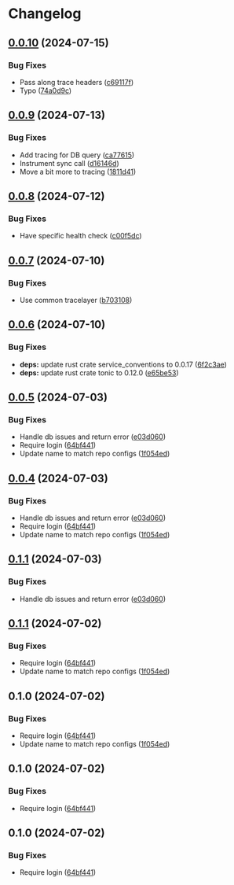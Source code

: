 # Changelog

## [0.0.10](https://github.com/philipcristiano/timeline/compare/v0.0.9...v0.0.10) (2024-07-15)


### Bug Fixes

* Pass along trace headers ([c69117f](https://github.com/philipcristiano/timeline/commit/c69117f856ff9d99441305cf5c6234e3120d4b08))
* Typo ([74a0d9c](https://github.com/philipcristiano/timeline/commit/74a0d9cf2cdd005eb73d743ae3e7158b8af72a5f))

## [0.0.9](https://github.com/philipcristiano/timeline/compare/v0.0.8...v0.0.9) (2024-07-13)


### Bug Fixes

* Add tracing for DB query ([ca77615](https://github.com/philipcristiano/timeline/commit/ca77615c104cbf4fe4d04ac014ff293d0314020f))
* Instrument sync call ([d16146d](https://github.com/philipcristiano/timeline/commit/d16146dfedfe9434ba7135a6d8a866c5f49e666c))
* Move a bit more to tracing ([1811d41](https://github.com/philipcristiano/timeline/commit/1811d41a5eaefe24ee4f6b8c784596972fa43fd3))

## [0.0.8](https://github.com/philipcristiano/timeline/compare/v0.0.7...v0.0.8) (2024-07-12)


### Bug Fixes

* Have specific health check ([c00f5dc](https://github.com/philipcristiano/timeline/commit/c00f5dc0d3aded64c6eb5d2b3daac52a016d6e8e))

## [0.0.7](https://github.com/philipcristiano/timeline/compare/v0.0.6...v0.0.7) (2024-07-10)


### Bug Fixes

* Use common tracelayer ([b703108](https://github.com/philipcristiano/timeline/commit/b7031087bbcfa44bf05b0e6a9878847712cb465a))

## [0.0.6](https://github.com/philipcristiano/timeline/compare/v0.0.5...v0.0.6) (2024-07-10)


### Bug Fixes

* **deps:** update rust crate service_conventions to 0.0.17 ([6f2c3ae](https://github.com/philipcristiano/timeline/commit/6f2c3aebb1fc6a269a1bb11c609ef6df4d027100))
* **deps:** update rust crate tonic to 0.12.0 ([e65be53](https://github.com/philipcristiano/timeline/commit/e65be53a8750410ae25179da641ff913a89e5ec9))

## [0.0.5](https://github.com/philipcristiano/timeline/compare/v0.0.4...v0.0.5) (2024-07-03)


### Bug Fixes

* Handle db issues and return error ([e03d060](https://github.com/philipcristiano/timeline/commit/e03d060678bdadf338c8283a6168b822029d97e5))
* Require login ([64bf441](https://github.com/philipcristiano/timeline/commit/64bf44134fa1aa11251bfed3f4800259a3dbf230))
* Update name to match repo configs ([1f054ed](https://github.com/philipcristiano/timeline/commit/1f054ed6f04b633c55634d3a448816863cee8a2c))

## [0.0.4](https://github.com/philipcristiano/timeline/compare/v0.0.3...v0.0.4) (2024-07-03)


### Bug Fixes

* Handle db issues and return error ([e03d060](https://github.com/philipcristiano/timeline/commit/e03d060678bdadf338c8283a6168b822029d97e5))
* Require login ([64bf441](https://github.com/philipcristiano/timeline/commit/64bf44134fa1aa11251bfed3f4800259a3dbf230))
* Update name to match repo configs ([1f054ed](https://github.com/philipcristiano/timeline/commit/1f054ed6f04b633c55634d3a448816863cee8a2c))

## [0.1.1](https://github.com/philipcristiano/timeline/compare/timeline-server-v0.1.0...timeline-server-v0.1.1) (2024-07-03)


### Bug Fixes

* Handle db issues and return error ([e03d060](https://github.com/philipcristiano/timeline/commit/e03d060678bdadf338c8283a6168b822029d97e5))

## [0.1.1](https://github.com/philipcristiano/timeline/compare/v0.1.0...v0.1.1) (2024-07-02)


### Bug Fixes

* Require login ([64bf441](https://github.com/philipcristiano/timeline/commit/64bf44134fa1aa11251bfed3f4800259a3dbf230))
* Update name to match repo configs ([1f054ed](https://github.com/philipcristiano/timeline/commit/1f054ed6f04b633c55634d3a448816863cee8a2c))

## 0.1.0 (2024-07-02)


### Bug Fixes

* Require login ([64bf441](https://github.com/philipcristiano/timeline/commit/64bf44134fa1aa11251bfed3f4800259a3dbf230))
* Update name to match repo configs ([1f054ed](https://github.com/philipcristiano/timeline/commit/1f054ed6f04b633c55634d3a448816863cee8a2c))

## 0.1.0 (2024-07-02)


### Bug Fixes

* Require login ([64bf441](https://github.com/philipcristiano/timeline/commit/64bf44134fa1aa11251bfed3f4800259a3dbf230))

## 0.1.0 (2024-07-02)


### Bug Fixes

* Require login ([64bf441](https://github.com/philipcristiano/timeline/commit/64bf44134fa1aa11251bfed3f4800259a3dbf230))
